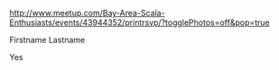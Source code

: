 http://www.meetup.com/Bay-Area-Scala-Enthusiasts/events/43944352/printrsvp/?togglePhotos=off&pop=true

<tr id="member_13069971">
<td>
<span class="D_name">Firstname Lastname
<span class="D_chapterTitle">

</span>
</span>

</td>
<td>
<div>

<span class="D_yes">Yes</span>

</div>

</td>
<td>

</td>
<td>

</td>
</tr>